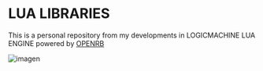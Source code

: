 # LUA LIBRARIES

This is a personal repository from my developments in LOGICMACHINE LUA ENGINE 
powered by [OPENRB](https://openrb.com/)

![imagen](https://openrb.com/wp-content/uploads/2019/02/CanX_logo-290x82.png)
